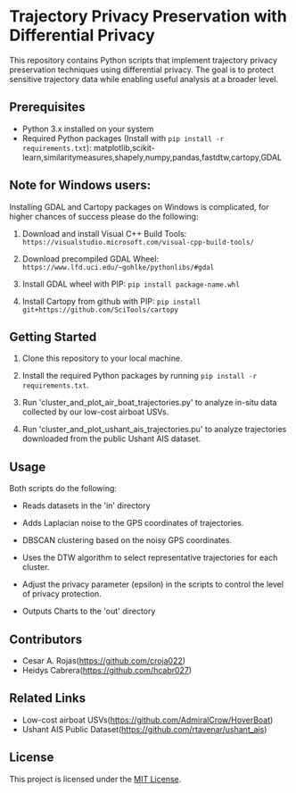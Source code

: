 # Trajectory Privacy Preservation with Differential Privacy

This repository contains Python scripts that implement trajectory privacy preservation techniques using differential privacy. The goal is to protect sensitive trajectory data while enabling useful analysis at a broader level.

## Prerequisites

- Python 3.x installed on your system
- Required Python packages (Install with `pip install -r requirements.txt`): matplotlib,scikit-learn,similaritymeasures,shapely,numpy,pandas,fastdtw,cartopy,GDAL

## Note for Windows users:
Installing GDAL and Cartopy packages on Windows is complicated, for higher chances of success please do the following:

1. Download and install Visual C++ Build Tools: `https://visualstudio.microsoft.com/visual-cpp-build-tools/`
   
3. Download precompiled GDAL Wheel: `https://www.lfd.uci.edu/~gohlke/pythonlibs/#gdal`
   
5. Install GDAL wheel with PIP: `pip install package-name.whl`
   
7. Install Cartopy from github with PIP: `pip install git+https://github.com/SciTools/cartopy`


## Getting Started

1. Clone this repository to your local machine.

2. Install the required Python packages by running `pip install -r requirements.txt`.

3. Run 'cluster_and_plot_air_boat_trajectories.py' to analyze in-situ data collected by our low-cost airboat USVs.

4. Run 'cluster_and_plot_ushant_ais_trajectories.pu' to analyze trajectories downloaded from the public Ushant AIS dataset.

## Usage

Both scripts do the following:

- Reads datasets in the 'in' directory

- Adds Laplacian noise to the GPS coordinates of trajectories.

- DBSCAN clustering based on the noisy GPS coordinates.

- Uses the DTW algorithm to select representative trajectories for each cluster.

- Adjust the privacy parameter (epsilon) in the scripts to control the level of privacy protection.

- Outputs Charts to the 'out' directory

## Contributors

- Cesar A. Rojas(https://github.com/croja022)
- Heidys Cabrera(https://github.com/hcabr027)

## Related Links
- Low-cost airboat USVs(https://github.com/AdmiralCrow/HoverBoat)
- Ushant AIS Public Dataset(https://github.com/rtavenar/ushant_ais)

## License

This project is licensed under the [MIT License](LICENSE).
